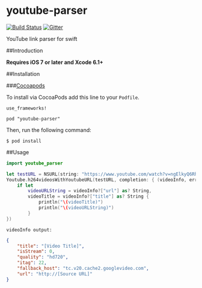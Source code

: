 # youtube-parser
[![Build Status](https://travis-ci.org/toygard/youtube-parser.svg?branch=master)](https://travis-ci.org/toygard/youtube-parser) [![Gitter](https://badges.gitter.im/Join%20Chat.svg)](https://gitter.im/isair/JSONHelper?utm_source=badge&utm_medium=badge&utm_campaign=pr-badge)

YouTube link parser for swift

##Introduction

__Requires iOS 7 or later and Xcode 6.1+__

##Installation

###[Cocoapods](https://github.com/CocoaPods/CocoaPods)

To install via CocoaPods add this line to your `Podfile`.

```
use_frameworks!

pod "youtube-parser"
```

Then, run the following command:

```$ pod install```

##Usage

```swift
import youtube_parser
```

```swift
let testURL = NSURL(string: "https://www.youtube.com/watch?v=ngElkyQ6Rhs")!
Youtube.h264videosWithYoutubeURL(testURL, completion: { (videoInfo, error) -> Void in
    if let
        videoURLString = videoInfo?["url"] as? String,
        videoTitle = videoInfo?["title"] as? String {
            println("\(videoTitle)")
            println("\(videoURLString)")
        }
})
```

```
videoInfo output: 
```
```json
{
    "title": "[Video Title]",
    "isStream": 0,
    "quality": "hd720",
    "itag": 22,
    "fallback_host": "tc.v20.cache2.googlevideo.com",
    "url": "http://[Source URL]"
}
```
